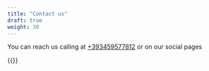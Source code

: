 ```yaml
---
title: "Contact us"
draft: true
weight: 30
---
```


You can reach us calling at [+393459577812](tel:+393459577812) or on our social pages

{{<socialLinks>}}
